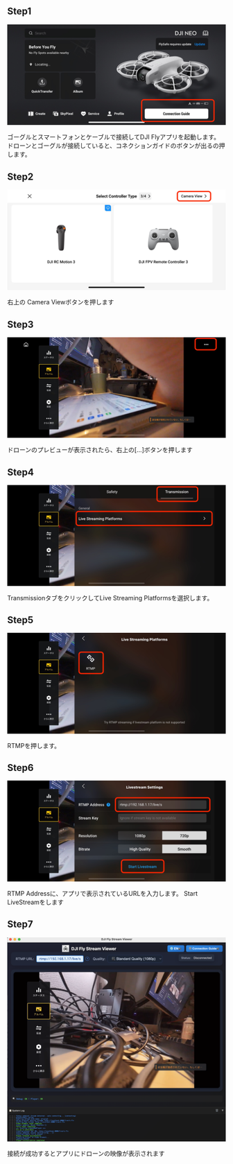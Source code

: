 ## Step1

![img1](./img1.jpeg)

ゴーグルとスマートフォンとケーブルで接続してDJI Flyアプリを起動します。
ドローンとゴーグルが接続していると、コネクションガイドのボタンが出るの押します。



## Step2

![img2](./img2.jpeg)

右上の Camera Viewボタンを押します



## Step3

![img3](./img3.jpeg)

ドローンのプレビューが表示されたら、右上の[...]ボタンを押します



## Step4

![img4](./img4.jpeg)

TransmissionタブをクリックしてLive Streaming Platformsを選択します。

## Step5

![img5](./img5.jpeg)

RTMPを押します。



## Step6

![img6](./img6.jpeg)

RTMP Addressに、アプリで表示されているURLを入力します。
Start LiveStreamをします

## Step7

![screen](./screen.png)

接続が成功するとアプリにドローンの映像が表示されます